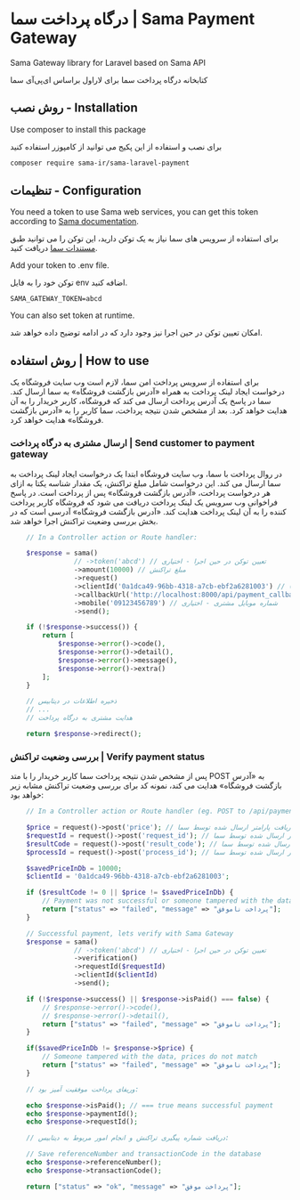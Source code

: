 # درگاه پرداخت سما | Sama Payment Gateway

Sama Gateway library for Laravel based on Sama API

کتابخانه درگاه پرداخت سما برای لاراول براساس ای‌پی‌آی سما

## روش نصب - Installation

Use composer to install this package

برای نصب و استفاده از این پکیج می توانید از کامپوزر استفاده کنید

```bash
composer require sama-ir/sama-laravel-payment
```

## تنظیمات - Configuration

 You need a token to use Sama web services, you can get this token according to [Sama documentation](https://docs.sama.ir/content/services/guaranteed/webservice/).

 برای استفاده از سرویس های سما نیاز به یک توکن دارید، این توکن را می توانید طبق [مستندات سما](https://docs.sama.ir/content/services/guaranteed/webservice/) دریافت کنید.

Add your token to .env file.

توکن خود را به فایل env اضافه کنید.

```dotenv
SAMA_GATEWAY_TOKEN=abcd
```

You can also set token at runtime.

امکان تعیین توکن در حین اجرا نیز وجود دارد که در ادامه توضیح داده خواهد شد.


## روش استفاده | How to use

برای استفاده از سرویس پرداخت امن سما، لازم است وب سایت فروشگاه یک درخواست ایجاد لینک پرداخت به همراه «آدرس بازگشت فروشگاه» به سما ارسال کند. سما در پاسخ یک آدرس پرداخت ارسال می کند که فروشگاه، کاربر خریدار را به آن هدایت خواهد کرد. بعد از مشخص شدن نتیجه پرداخت، سما کاربر را به «آدرس بازگشت فروشگاه» هدایت خواهد کرد.

### ارسال مشتری به درگاه پرداخت | Send customer to payment gateway

در روال پرداخت با سما، وب سایت فروشگاه ابتدا یک درخواست ایجاد لینک پرداخت به سما ارسال می کند. این درخواست شامل مبلغ تراکنش، یک مقدار شناسه یکتا به ازای هر درخواست پرداخت، «آدرس بازگشت فروشگاه» پس از پرداخت است. در پاسخ فراخوانی وب سرویس یک لینک پرداخت دریافت می شود که فروشگاه کاربر پرداخت کننده را به آن لینک پرداخت هدایت کند. «آدرس بازگشت فروشگاه» آدرسی است که در بخش بررسی وضعیت تراکنش اجرا خواهد شد.

```php
    // In a Controller action or Route handler:

    $response = sama()
                // ->token('abcd') // تعیین توکن در حین اجرا - اختیاری
                ->amount(10000) // مبلغ تراکنش
                ->request()
                ->clientId('0a1dca49-96bb-4318-a7cb-ebf2a6281003') // مقدار شناسه تراکنش در فروشگاه (باید یکتا باشد)
                ->callbackUrl('http://localhost:8000/api/payment_callback') // آدرس برگشت پس از پرداخت
                ->mobile('09123456789') // شماره موبایل مشتری - اختیاری
                ->send();

    if (!$response->success()) {
        return [
            $response->error()->code(),
            $response->error()->detail(),
            $response->error()->message(),
            $response->error()->extra()
        ];
    }

    // ذخیره اطلاعات در دیتابیس
    // ...
    // هدایت مشتری به درگاه پرداخت

    return $response->redirect();

```

### بررسی وضعیت تراکنش | Verify payment status

پس از مشخص شدن نتیجه پرداخت سما کاربر خریدار را با متد POST به «آدرس بازگشت فروشگاه» هدایت می کند، نمونه کد برای بررسی وضعیت تراکنش مشابه زیر خواهد بود:

```php
    // In a Controller action or Route handler (eg. POST to /api/payment_callback):

    $price = request()->post('price'); // دریافت پارامتر ارسال شده توسط سما
    $requestId = request()->post('request_id'); // دریافت پارامتر ارسال شده توسط سما
    $resultCode = request()->post('result_code'); // دریافت پارامتر ارسال شده توسط سما
    $processId = request()->post('process_id'); // دریافت پارامتر ارسال شده توسط سما

    $savedPriceInDb = 10000;
    $clientId = '0a1dca49-96bb-4318-a7cb-ebf2a6281003';

    if ($resultCode != 0 || $price != $savedPriceInDb) {
        // Payment was not successful or someone tampered with the data
        return ["status" => "failed", "message" => "پرداخت ناموفق"];
    }

    // Successful payment, lets verify with Sama Gateway
    $response = sama()
                // ->token('abcd') // تعیین توکن در حین اجرا - اختیاری
                ->verification()
                ->requestId($requestId)
                ->clientId($clientId)
                ->send();

    if (!$response->success() || $response->isPaid() === false) {
        // $response->error()->code(),
        // $response->error()->detail(),
        return ["status" => "failed", "message" => "پرداخت ناموفق"];
    }

    if($savedPriceInDb != $response->$price) {
        // Someone tampered with the data, prices do not match
        return ["status" => "failed", "message" => "پرداخت ناموفق"];
    }

    // وریفای پرداخت موفقیت آمیز بود:

    echo $response->isPaid(); // === true means successful payment
    echo $response->paymentId();
    echo $response->requestId();

    // دریافت شماره پیگیری تراکنش و انجام امور مربوط به دیتابیس:

    // Save referenceNumber and transactionCode in the database
    echo $response->referenceNumber();
    echo $response->transactionCode();

    return ["status" => "ok", "message" => "پرداخت موفق"];
```

